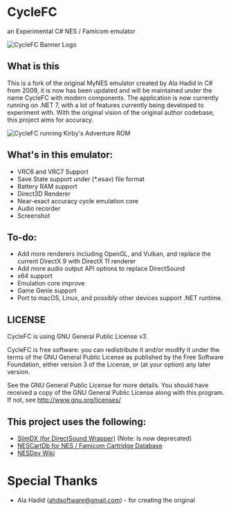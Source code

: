 # CycleFC
an Experimental C# NES / Famicom emulator

![CycleFC Banner Logo](https://media.discordapp.net/attachments/1160298927879368734/1161292439970123806/Banner.png?ex=6537c4dd&is=65254fdd&hm=75a5394870a0de073ee1dc96ed34e4815fe7570a9f3c62078ce35458149a0163&=&width=1237&height=493)

## What is this
This is a fork of the original MyNES emulator created by Ala Hadid in C# from 2009, it is now has been updated and will be maintained under the name CycleFC with modern components. The application is now currently running on .NET 7, with a lot of features currently being developed to experiment with. With the original vision of the original author codebase, this project aims for accuracy.

![CycleFC running Kirby's Adventure ROM](https://media.discordapp.net/attachments/1160298927879368734/1161362869179388086/image.png?ex=65380675&is=65259175&hm=c8d0efcb1dccbece9a71b076c004fd3805731dff3776e0769b8cf68091772b9e&=&width=655&height=618)

## What's in this emulator:
- VRC6 and VRC7 Support
- Save State support under (*.esav) file format
- Battery RAM support
- Direct3D Renderer
- Near-exact accuracy cycle emulation core
- Audio recorder
- Screenshot

## To-do:
- Add more renderers including OpenGL, and Vulkan, and replace the current DirectX 9 with DirectX 11 renderer
- Add more audio output API options to replace DirectSound
- x64 support
- Emulation core improve
- Game Genie support
- Port to macOS, Linux, and possibly other devices support .NET runtime.

## LICENSE
CycleFC is using GNU General Public License v3.

CycleFC is free software: you can redistribute it and/or modify it under the terms of the GNU General Public License as published by the Free Software Foundation, either version 3 of the License, or (at your option) any later version.

See the GNU General Public License for more details. You should have received a copy of the GNU General Public License along with this program. If not, see http://www.gnu.org/licenses/


## This project uses the following:
- [SlimDX (for DirectSound Wrapper)](https://github.com/SlimDX/slimdx) (Note: Is now deprecated)
- [NESCartDb for NES / Famicom Cartridge Database](https://nescartdb.com/)
- [NESDev Wiki](https://www.nesdev.org/wiki/Nesdev_Wiki)

# Special Thanks
- Ala Hadid (ahdsoftware@gmail.com) - for creating the original
